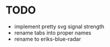 # TODO

* implement pretty svg signal strength
* rename tabs into proper names
* rename to eriks-blue-radar